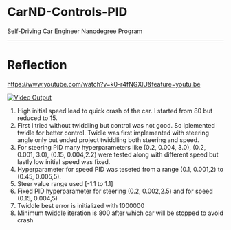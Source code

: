 # CarND-Controls-PID
Self-Driving Car Engineer Nanodegree Program

---

# Reflection

https://www.youtube.com/watch?v=k0-r4fNGXlU&feature=youtu.be

[![Video Output](https://i.ytimg.com/vi/k0-r4fNGXlU/2.jpg?time=1499790278979)](https://www.youtube.com/watch?v=k0-r4fNGXlU&feature=youtu.be)


1. High initial speed lead to quick crash of the car. I started from 80 but reduced to 15. 
2. First I tried without twiddling but control was not good. So iplemented twidle for better control. Twidle was first implemented with steering angle only but ended project twiddling both steering and speed.
3. For steering PID many hyperparameters like (0.2, 0.004, 3.0), (0.2, 0.001, 3.0), (0.15, 0.004,2.2) were tested along with different speed but lastly low initial speed was fixed. 
4. Hyperparameter for speed PID was teseted from a range (0.1, 0.001,2) to (0.45, 0.005,5). 
5. Steer value range used [-1.1 to 1.1]
6. Fixed PID hyperparameter for steering (0.2, 0.002,2.5) and for speed (0.15, 0.004,5)
7. Twiddle best error is initialized with 1000000
8. Minimum twiddle iteration is 800 after which car will be stopped to avoid crash
 



